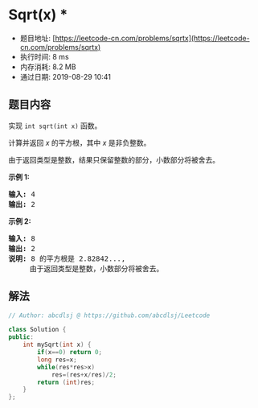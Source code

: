 # Sqrt(x) *
- 题目地址: [https://leetcode-cn.com/problems/sqrtx](https://leetcode-cn.com/problems/sqrtx)
- 执行时间: 8 ms
- 内存消耗: 8.2 MB
- 通过日期: 2019-08-29 10:41

## 题目内容
<p>实现 <code>int sqrt(int x)</code> 函数。</p>

<p>计算并返回 <em>x</em> 的平方根，其中 <em>x </em>是非负整数。</p>

<p>由于返回类型是整数，结果只保留整数的部分，小数部分将被舍去。</p>

<p><strong>示例 1:</strong></p>

<pre><strong>输入:</strong> 4
<strong>输出:</strong> 2
</pre>

<p><strong>示例 2:</strong></p>

<pre><strong>输入:</strong> 8
<strong>输出:</strong> 2
<strong>说明:</strong> 8 的平方根是 2.82842..., 
     由于返回类型是整数，小数部分将被舍去。
</pre>


## 解法
```cpp
// Author: abcdlsj @ https://github.com/abcdlsj/Leetcode

class Solution {
public:
    int mySqrt(int x) {
        if(x==0) return 0;
        long res=x;
        while(res*res>x)
            res=(res+x/res)/2;
        return (int)res; 
    }
};

```